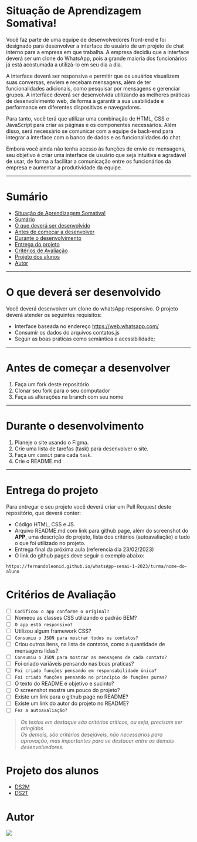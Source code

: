 # Situação de Aprendizagem Somativa!

Você faz parte de uma equipe de desenvolvedores front-end e foi designado para desenvolver a interface do usuário de um projeto de chat interno para a empresa em que trabalha. A empresa decidiu que a interface deverá ser um clone do WhatsApp, pois a grande maioria dos funcionários já está acostumada a utilizá-lo em seu dia a dia.

A interface deverá ser responsiva e permitir que os usuários visualizem suas conversas, enviem e recebam mensagens, além de ter funcionalidades adicionais, como pesquisar por mensagens e gerenciar grupos. A interface deverá ser desenvolvida utilizando as melhores práticas de desenvolvimento web, de forma a garantir a sua usabilidade e performance em diferentes dispositivos e navegadores.

Para tanto, você terá que utilizar uma combinação de HTML, CSS e JavaScript para criar as páginas e os componentes necessários. Além disso, será necessário se comunicar com a equipe de back-end para integrar a interface com o banco de dados e as funcionalidades do chat.

Embora você ainda não tenha acesso às funções de envio de mensagens, seu objetivo é criar uma interface de usuário que seja intuitiva e agradável de usar, de forma a facilitar a comunicação entre os funcionários da empresa e aumentar a produtividade da equipe.

---
# Sumário   
- [Situação de Aprendizagem Somativa!](#situação-de-aprendizagem-somativa)
- [Sumário](#sumário)
- [O que deverá ser desenvolvido](#o-que-deverá-ser-desenvolvido)
- [Antes de começar a desenvolver](#antes-de-começar-a-desenvolver)
- [Durante o desenvolvimento](#durante-o-desenvolvimento)
- [Entrega do projeto](#entrega-do-projeto)
- [Critérios de Avaliação](#critérios-de-avaliação)
- [Projeto dos alunos](#projeto-dos-alunos)
- [Autor](#autor)

---
# O que deverá ser desenvolvido

Você deverá desenvolver um clone do whatsApp responsivo. O projeto deverá atender os seguintes requisitos:
- Interface baseada no endereço https://web.whatsapp.com/
- Consumir os dados do arquivos contatos.js
- Seguir as boas práticas como semântica e acessibilidade;
---
# Antes de começar a desenvolver

1. Faça um fork deste repositório
2. Clonar seu fork para o seu computador
3. Faça as alterações na branch com seu nome

---
# Durante o desenvolvimento

1. Planeje o site usando o Figma.
2. Crie uma lista de tarefas (task) para desenvolver o site.
3. Faça um `commit` para cada `task`.
4. Crie o README.md

---

# Entrega do projeto
Para entregar o seu projeto você deverá criar um Pull Request deste repositório, que deverá conter:
- Código HTML, CSS e JS.
- Arquivo README.md com link para github page, além do screenshot do **APP**, uma descrição do projeto, lista dos critérios (autoavaliação) e tudo o que foi utilizado no projeto.
- Entrega final da próxima aula (referencia dia 23/02/2023)
- O link do github pages deve seguir o exemplo abaixo:

`https://fernandoleonid.github.io/whatsApp-senai-1-2023/turma/nome-do-aluno`

# Critérios de Avaliação
- [ ] `Codificou o app conforme o original?`
- [ ] Nomeou as classes CSS utilizando o padrão BEM?
- [ ] `O app está responsivo?`
- [ ] Utilizou algum framework CSS?
- [ ] `Consumiu o JSON para mostrar todos os contatos?`
- [ ] Criou outros itens, na lista de contatos, como a quantidade de mensagens lidas?
- [ ] `Consumiu o JSON para mostrar as mensagens de cada contato?`
- [ ] Foi criado variáveis pensando nas boas praticas?
- [ ] `Foi criado funções pensando em responsabilidade única?`
- [ ] `Foi criado funções pensando no principio de funções puras?`
- [ ] O texto do README é objetivo e sucinto?
- [ ] O screenshot mostra um pouco do projeto?
- [ ] Existe um link para o github page no README?
- [ ] Existe um link do autor do projeto no README?
- [ ] `Fez a autoavaliação?`
  
> *Os textos em destaque são critérios críticos, ou seja, precisam ser atingidos.* <br>
> *Os demais, são critérios desejáveis, não necessários para aprovação, mas importantes para se destacar entre os demais desenvolvedores.*

# Projeto dos alunos
* [DS2M](./ds2m/)
* [DS2T](./ds2t/)
  
# Autor

[![](https://avatars.githubusercontent.com/u/42476943?v=4&s=100)](https://github.com/fernandoleonid)

